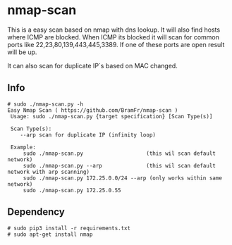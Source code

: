 # nmap-scan

This is a easy scan based on nmap with dns lookup. It will also find hosts where ICMP are blocked. 
When ICMP its blocked it will scan for common ports like 22,23,80,139,443,445,3389. If one of these ports are open result will be up.

It can also scan for duplicate IP`s based on MAC changed.

## Info
```console
# sudo ./nmap-scan.py -h
Easy Nmap Scan ( https://github.com/BramFr/nmap-scan )
 Usage: sudo ./nmap-scan.py {target specification} [Scan Type(s)]

 Scan Type(s):
    --arp scan for duplicate IP (infinity loop)

 Example: 
     sudo ./nmap-scan.py                    (this wil scan default network)
     sudo ./nmap-scan.py --arp              (this wil scan default network with arp scanning)
     sudo ./nmap-scan.py 172.25.0.0/24 --arp (only works within same network)
     sudo ./nmap-scan.py 172.25.0.55

```

## Dependency
```console
# sudo pip3 install -r requirements.txt
# sudo apt-get install nmap
```